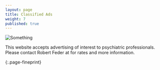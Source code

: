 ```yaml
---
layout: page
title: Classified Ads
weight: 7
published: true
---
```

![Something]({{site.baseurl}}/assets/img/nhbh-june2016.png)

<p>This website accepts advertising of interest to psychiatric professionals. Please contact Robert Feder at <robertfeder1@gmail.com> for rates and more information.</p>
{:.page-fineprint}